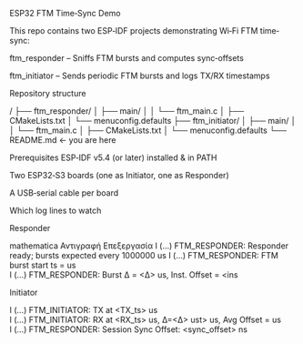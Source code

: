 ESP32 FTM Time‑Sync Demo

This repo contains two ESP‑IDF projects demonstrating Wi‑Fi FTM time‐sync:

ftm_responder – Sniffs FTM bursts and computes sync‑offsets

ftm_initiator – Sends periodic FTM bursts and logs TX/RX timestamps


Repository structure

/
├── ftm_responder/
│   ├── main/
│   │   └── ftm_main.c
│   ├── CMakeLists.txt
│   └── menuconfig.defaults
├── ftm_initiator/
│   ├── main/
│   │   └── ftm_main.c
│   ├── CMakeLists.txt
│   └── menuconfig.defaults
└── README.md    ← you are here

Prerequisites
ESP‑IDF v5.4 (or later) installed & in PATH

Two ESP32‑S3 boards (one as Initiator, one as Responder)

A USB‑serial cable per board

Which log lines to watch

Responder

mathematica
Αντιγραφή
Επεξεργασία
I (…) FTM_RESPONDER: Responder ready; bursts expected every 1000000 us
I (…) FTM_RESPONDER: FTM burst start ts = <T1> us  
I (…) FTM_RESPONDER: Burst Δ = <Δ> us, Inst. Offset = <ins
                                                              
                                                              
Initiator

I (…) FTM_INITIATOR: TX at <TX_ts> us  
I (…) FTM_INITIATOR: RX at <RX_ts> us, Δ=<Δ> ust> us, Avg Offset = <avg> us  
I (…) FTM_RESPONDER: Session Sync Offset: <sync_offset> ns
